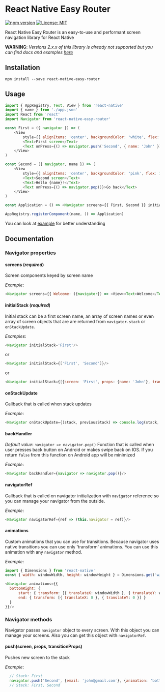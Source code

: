 # React Native Easy Router

[![npm version](https://badge.fury.io/js/react-native-easy-router.svg)](https://badge.fury.io/js/react-native-easy-router)
[![License: MIT](https://img.shields.io/badge/License-MIT-yellow.svg)](https://opensource.org/licenses/MIT)

React Native Easy Router is an easy-to-use and performant screen navigation library for React Native

**WARNING**: _Versions 2.x.x of this library is already not supported but you can find docs and examples [here](https://github.com/sergeyshpadyrev/react-native-easy-router/tree/v2)_

## Installation

```
npm install --save react-native-easy-router
```

## Usage

```js
import { AppRegistry, Text, View } from 'react-native'
import { name } from './app.json'
import React from 'react'
import Navigator from 'react-native-easy-router'

const First = ({ navigator }) => (
    <View
        style={{ alignItems: 'center', backgroundColor: 'white', flex: 1, flexDirection: 'column', justifyContent: 'center' }}>
        <Text>First screen</Text>
        <Text onPress={() => navigator.push('Second', { name: 'John' })}>Go forward</Text>
    </View>
)

const Second = ({ navigator, name }) => (
    <View
        style={{ alignItems: 'center', backgroundColor: 'pink', flex: 1, flexDirection: 'column', justifyContent: 'center' }}>
        <Text>Second screen</Text>
        <Text>Hello {name}!</Text>
        <Text onPress={() => navigator.pop()}>Go back</Text>
    </View>
)

const Application = () => <Navigator screens={{ First, Second }} initialStack='First' />

AppRegistry.registerComponent(name, () => Application)

```
You can look at [example](https://github.com/sergeyshpadyrev/react-native-easy-router/tree/v3/example) for better understanding

## Documentation

### Navigator properties

#### screens (_required_)
Screen components keyed by screen name

_Example_:
```js
<Navigator screens={{ Welcome: ({navigator}) => <View><Text>Welcome</Text></View> }}/>
```

#### initialStack (_required_)

Initial stack can be a first screen name, an array of screen names or even array of screen objects that are are returned from `navigator.stack` or `onStackUpdate`.

_Examples_:
```js
<Navigator initialStack='First'/>
```
or
```js
<Navigator initialStack={['First', 'Second']}/>
```
or
```js
<Navigator initialStack={[{screen: 'First', props: {name: 'John'}, transitionProps: {animation: 'left'}}]}/>
```

#### onStackUpdate
Callback that is called when stack updates

_Example_:
```js
<Navigator onStackUpdate={(stack, previousStack) => console.log(stack, previousStack)}/>
```

#### backHandler
_Default value_: `navigator => navigator.pop()`
Function that is called when user presses back button on Android or makes swipe back on IOS.
If you return `false` from this function on Android app will be minimized

_Example_:
```js
<Navigator backHandler={navigator => navigator.pop()}/>
```

#### navigatorRef
Callback that is called on navigator initialization with `navigator` reference so you can manage your navigator from the outside.

_Example_:
```js
<Navigator navigatorRef={ref => (this.navigator = ref)}/>
```

#### animations
Custom animations that you can use for transitions. Because navigator uses native transitions you can use only 'transform' animations. You can use this animation with any `navigator` method.

_Example_:
```js
import { Dimensions } from 'react-native'
const { width: windowWidth, height: windowHeight } = Dimensions.get('window')

<Navigator animations={{
  bottomRight: {
      start: { transform: [{ translateX: windowWidth }, { translateY: windowHeight }] },
      end: { transform: [{ translateX: 0 }, { translateY: 0 }] }
  }
}}/>
```

### Navigator methods
Navigator passes `navigator` object to every screen. With this object you can manage your screens. Also you can get this object with `navigatorRef`.

#### push(screen, props, transitionProps)
Pushes new screen to the stack

_Example_:
```js
  // Stack: First
  navigator.push('Second', {email: 'john@gmail.com'}, {animation: 'bottom'})
  // Stack: First, Second
```
